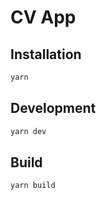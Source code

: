 # CV App

## Installation

```sh
yarn
```

## Development

```sh
yarn dev
```

## Build

```sh
yarn build
```
